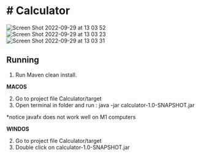 # # Calculator

![Screen Shot 2022-09-29 at 13 03 52](https://user-images.githubusercontent.com/100276577/193005054-8f5d3371-1920-4bbb-af7f-f7bff81c8a39.png)
![Screen Shot 2022-09-29 at 13 03 23](https://user-images.githubusercontent.com/100276577/193005247-1e574d9e-04ad-4943-be2e-13085851f3a5.png)
![Screen Shot 2022-09-29 at 13 03 31](https://user-images.githubusercontent.com/100276577/193005252-4e77ffe6-ff1b-4df1-bc1a-eaff7cbd740a.png)

## Running 
1. Run Maven clean install.

**MACOS**

2. Go to project file Calculator/target
3. Open terminal in folder and run : java -jar calculator-1.0-SNAPSHOT.jar

*notice javafx does not work well on M1 computers

**WINDOS**

2. Go to project file Calculator/target
3. Double click on calculator-1.0-SNAPSHOT.jar
